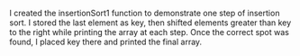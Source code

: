 I created the insertionSort1 function to demonstrate one step of insertion sort. I stored the last element as key, then shifted elements greater than key to the right while printing the array at each step. Once the correct spot was found, I placed key there and printed the final array.